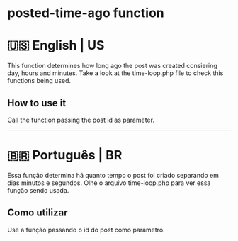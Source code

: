 # posted-time-ago function

# 🇺🇸 English | US

This function determines how long ago the post was created consiering day, hours and minutes.
Take a look at the time-loop.php file to check this functions being used.

## How to use it

Call the function passing the post id as parameter.

---

# 🇧🇷 Português | BR

Essa função determina há quanto tempo o post foi criado separando em dias minutos e segundos.
Olhe o arquivo time-loop.php para ver essa função sendo usada.

## Como utilizar

Use a função passando o id do post como parâmetro.
